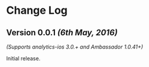 Change Log
==========

Version 0.0.1 *(6th May, 2016)*
-------------------------------------------
*(Supports analytics-ios 3.0.+ and Ambassador 1.0.41+)*

Initial release.
